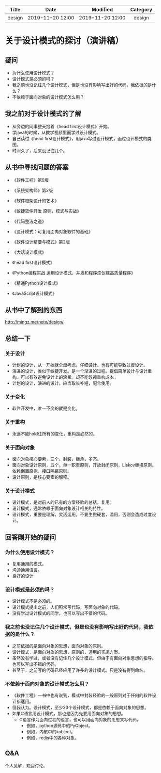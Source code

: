 | Title                | Date             | Modified         | Category          |
|:--------------------:|:----------------:|:----------------:|:-----------------:|
| design      | 2019-11-20 12:00 | 2019-11-20 12:00 | design   |


# 关于设计模式的探讨（演讲稿）

## 疑问
- 为什么使用设计模式？
- 设计模式是必须的吗？
- 我之前也没记住几个设计模式，但是也没有影响写出好的代码，我依据的是什么？
- 不依赖于面向对象的设计模式怎么用？


## 我之前对于设计模式的了解
- 从旁边的同事整天抱着《head first设计模式》开始。
- 学java的时候，从教学视频里面学过设计模式。
- 自己读过《head first设计模式》，用java写过设计模式，画过设计模式的类图。
- 时间久了，后来没记住几个。


## 从书中寻找问题的答案

- 《软件工程》第9版
- 《系统架构师》第2版
- 《软件框架设计的艺术》

- 《敏捷软件开发 原则，模式与实战》
- 《代码整洁之道》

- 《设计模式：可复用面向对象软件的基础》
- 《软件设计精要与模式》第2版

- 《大话设计模式》
- 《head first设计模式》

- 《Python编程实战 运用设计模式、并发和程序库创建高质量程序》
- 《精通Python设计模式》

- 《JavaScript设计模式》


## 从书中了解到的东西
http://mingz.me/note/design/


## 总结一下

### 关于设计
- 计划的设计，从一开始就全盘考虑，仔细设计。也有可能导致过度设计。
- 演进的设计，类似于敏捷开发。是一个渐进的过程。提倡简单设计与设计重构。可以有效避免设计上的浪费。却不能忽视重构成本。
- 计划的设计，演进的设计。应当取长补短，配合使用。

### 关于变化
- 软件开发中，唯一不变的就是变化。

### 关于重构
- 永远不能hold住所有的变化，重构是必然的。

### 关于面向对象
- 面向对象核心要素，三个。封装，继承，多态。
- 面向对象设计原则，五个。单一职责原则，开放封闭原则，Liskov替换原则。依赖倒置原则，接口隔离原则。
- 设计原则，是核心要素的解释。

### 关于设计模式
- 设计模式，是对前人的已有的方案经验的总结，复用。
- 设计模式，通常依赖于面向对象设计相关的特性。
- 设计模式，重要是理解，灵活运用。不要生搬硬套，滥用，否则会造成过度设计。



## 回答刚开始的疑问
### 为什么使用设计模式？
- 复用通用的模式。
- 沟通通用语言。
- 良好的设计

### 设计模式是必须的吗？
- 设计模式不是必须的。
- 设计模式提出之前，人们照常写代码，写面向对象的代码。
- 没有学过设计模式的同学，也可以写出不错的代码。

### 我之前也没记住几个设计模式，但是也没有影响写出好的代码，我依据的是什么？
- 之前依据的是面向对象的思想，面向对象的原则。
- 设计模式，是面向对象的思想，原则的，通用的实施方案。
- 虽然没有学过，或者没有记住几个设计模式。但由于有面向对象思想的指导。也可以写出不错的代码。
- 甚至于，之前写的代码已经应用了许多的设计模式。只是没有得到命名。

### 不依赖于面向对象的设计模式怎么用？
- 《软件工程》一书中也有说到，模式中封装经验的一般原则对于任何的软件设计都适用。
- 但我认为。设计模式，至少23个设计模式，都是依赖于面向对象的思想。
- 如果C语言用设计模式，那也是因为先要用面向对象的思想。
    - C语言作为面向过程的语言，也可以用面向对象的思想来写代码。
        - 例如，python源码中的PyObject。
        - 例如，内核中的kobject。
        - 例如，redis中的各种对象。
        

## Q&A
个人见解，欢迎讨论。